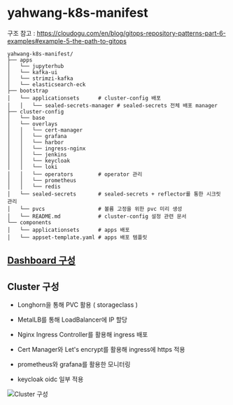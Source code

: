 # yahwang-k8s-manifest

구조 참고 : https://cloudogu.com/en/blog/gitops-repository-patterns-part-6-examples#example-5-the-path-to-gitops

```
yahwang-k8s-manifest/
├── apps   
│   └── jupyterhub
│   └── kafka-ui
│   └── strimzi-kafka
│   └── elasticsearch-eck
├── bootstrap
│   └── applicationsets      # cluster-config 배포
│   │   └── sealed-secrets-manager # sealed-secrets 전체 배포 manager
├── cluster-config
│   └── base
│   └── overlays
│   │   └── cert-manager
│   │   └── grafana
│   │   └── harbor
│   │   └── ingress-nginx
│   │   └── jenkins
│   │   └── keycloak
│   │   └── loki
│   │   └── operators        # operator 관리
│   │   └── prometheus
│   │   └── redis
│   └── sealed-secrets       # sealed-secrets + reflector를 통한 시크릿 관리
│   └── pvcs                 # 볼륨 고정을 위한 pvc 미리 생성
│   └── README.md            # cluster-config 설정 관련 문서
└── components
│   └── applicationsets      # apps 배포
│   └── appset-template.yaml # apps 배포 템플릿
```

## [Dashboard 구성](https://github.com/yahwang/yahwang-k8s-manifest/blob/main/Dashboard.md)

## Cluster 구성

- Longhorn을 통해 PVC 활용 ( storageclass )

- MetalLB를 통해 LoadBalancer에 IP 할당

- Nginx Ingress Controller를 활용해 ingress 배포

- Cert Manager와 Let's encrypt를 활용해 ingress에 https 적용

- prometheus와 grafana를 활용한 모니터링

- keycloak oidc 일부 적용

![Cluster 구성](https://drive.google.com/uc?export=view&id=1OV9Pfna_z3KyK1pZ4VpERXu6DV26YRbF)